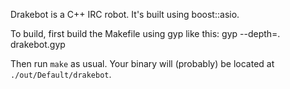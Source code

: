 Drakebot is a C++ IRC robot. It's built using boost::asio.

To build, first build the Makefile using gyp like this:
    gyp --depth=. drakebot.gyp

Then run `make` as usual. Your binary will (probably) be located at
`./out/Default/drakebot`.
